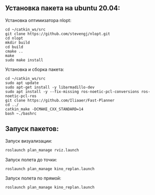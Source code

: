 ## Установка пакета на ubuntu 20.04:
Установка оптимизатора nlopt:
```
cd ~/catkin_ws/src
git clone https://github.com/stevengj/nlopt.git
cd nlopt
mkdir build
cd build
cmake ..
make
sudo make install
```
Установка и сборка пакета:
```
cd ~/catkin_ws/src
sudo apt update
sudo apt-get install -y libarmadillo-dev
sudo apt install -y --fix-missing ros-noetic-pcl-conversions ros-noetic-pcl-ros
git clone https://github.com/Iliaaer/Fast-Planner
cd ../ 
catkin_make -DCMAKE_CXX_STANDARD=14
bash ~./bashrc
```
## Запуск пакетов:
Запуск визуализации:
```bash
roslaunch plan_manage rviz.launch
```
Запуск полета до точки:
```bash
roslaunch plan_manage kino_replan.launch
```
Запуск полета по прямой:
```bash
roslaunch plan_manage kino_replan.launch
```
